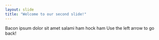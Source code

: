 ```yaml
---
layout: slide
title: "Welcome to our second slide!"
---
```

Bacon ipsum dolor sit amet salami ham hock ham
Use the left arrow to go back!
